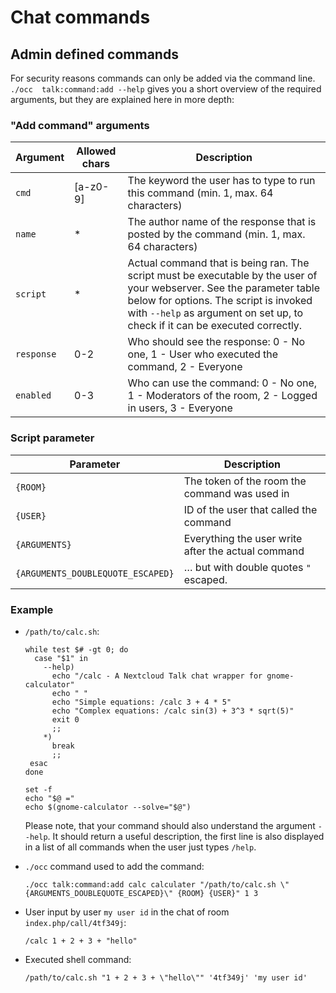 # Chat commands


## Admin defined commands

For security reasons commands can only be added via the command line. `./occ  talk:command:add --help` gives you a short overview of the required arguments, but they are explained here in more depth:

### "Add command" arguments

Argument | Allowed chars | Description
---|---|---
`cmd` | [a-z0-9] | The keyword the user has to type to run this command (min. 1, max. 64 characters)
`name` | * | The author name of the response that is posted by the command (min. 1, max. 64 characters)
`script` | * | Actual command that is being ran. The script must be executable by the user of your webserver. See the parameter table below for options. The script is invoked with `--help` as argument on set up, to check if it can be executed correctly.
`response` | 0-2 | Who should see the response: 0 - No one, 1 - User who executed the command, 2 - Everyone
`enabled` | 0-3 |  Who can use the command: 0 - No one, 1 - Moderators of the room, 2 - Logged in users, 3 - Everyone

### Script parameter

Parameter | Description
---|---
`{ROOM}` | The token of the room the command was used in
`{USER}` | ID of the user that called the command
`{ARGUMENTS}` | Everything the user write after the actual command
`{ARGUMENTS_DOUBLEQUOTE_ESCAPED}` | … but with double quotes `"` escaped.

### Example

* `/path/to/calc.sh`:

    ```
    while test $# -gt 0; do
      case "$1" in
        --help)
          echo "/calc - A Nextcloud Talk chat wrapper for gnome-calculator"
          echo " "
          echo "Simple equations: /calc 3 + 4 * 5"
          echo "Complex equations: /calc sin(3) + 3^3 * sqrt(5)"
          exit 0
          ;;
        *)
          break
          ;;
     esac
    done
    
    set -f
    echo "$@ ="
    echo $(gnome-calculator --solve="$@")
    ```
    
    Please note, that your command should also understand the argument `--help`.
It should return a useful description, the first line is also displayed in a list of all commands when the user just types `/help`.

* `./occ` command used to add the command:

    ```
    ./occ talk:command:add calc calculater "/path/to/calc.sh \"{ARGUMENTS_DOUBLEQUOTE_ESCAPED}\" {ROOM} {USER}" 1 3
    ```
    
* User input by user `my user id` in the chat of room `index.php/call/4tf349j`:
    
    ```
    /calc 1 + 2 + 3 + "hello"
    ```

    
* Executed shell command:

    ```
    /path/to/calc.sh "1 + 2 + 3 + \"hello\"" '4tf349j' 'my user id'
    ```
